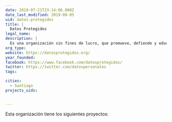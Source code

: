 ```yaml
---
date: 2019-07-21T23:14:06.000Z
date_last_modified: 2019-08-05
uid: datos-protegidos
title: |
  Datos Protegidos
legal_name: 
description: |
  Es una organización sin fines de lucro, que promueve, defiende y educa sobre el derecho a la privacidad y a la protección de los datos personales como derechos fundamentales.
org_type: 
website: https://datosprotegidos.org/
year_founded: 
facebook: https://www.facebook.com/datosprotegidos/
twitter: https://twitter.com/datospersonales
tags:

cities: 
  - Santiago
projects_uids:


---
```


Esta organización tiene los siguientes proyectos:


